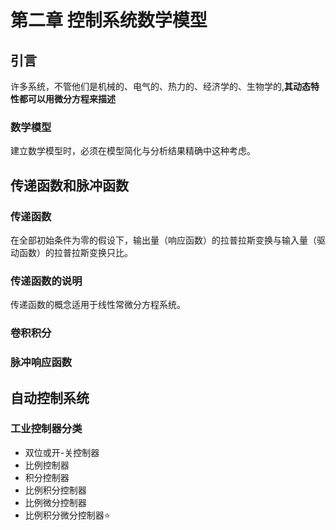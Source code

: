 # 第二章 控制系统数学模型

## 引言

许多系统，不管他们是机械的、电气的、热力的、经济学的、生物学的,**其动态特性都可以用微分方程来描述**

### 数学模型

建立数学模型时，必须在模型简化与分析结果精确中这种考虑。

## 传递函数和脉冲函数

### 传递函数

在全部初始条件为零的假设下，输出量（响应函数）的拉普拉斯变换与输入量（驱动函数）的拉普拉斯变换只比。

### 传递函数的说明

传递函数的概念适用于线性常微分方程系统。

### 卷积积分

### 脉冲响应函数

## 自动控制系统

### 工业控制器分类
- 双位或开-关控制器
- 比例控制器
- 积分控制器
- 比例积分控制器
- 比例微分控制器
- 比例积分微分控制器⭐